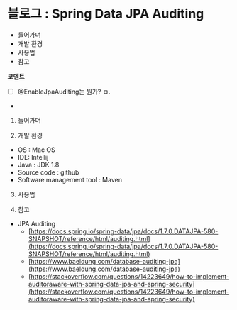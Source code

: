 # 블로그 : Spring Data JPA Auditing
* 들어가며
* 개발 환경
* 사용법
* 참고

**코멘트**
- [ ] @EnableJpaAuditing는 뭔가?
ㅁ.

-

1. 들어가며

2. 개발 환경

* OS : Mac OS
* IDE: Intellij
* Java : JDK 1.8
* Source code : github
* Software management tool : Maven

3. 사용법

4. 참고

* JPA Auditing
	* [https://docs.spring.io/spring-data/jpa/docs/1.7.0.DATAJPA-580-SNAPSHOT/reference/html/auditing.html](https://docs.spring.io/spring-data/jpa/docs/1.7.0.DATAJPA-580-SNAPSHOT/reference/html/auditing.html)
	* [https://www.baeldung.com/database-auditing-jpa](https://www.baeldung.com/database-auditing-jpa)
	* [https://stackoverflow.com/questions/14223649/how-to-implement-auditoraware-with-spring-data-jpa-and-spring-security](https://stackoverflow.com/questions/14223649/how-to-implement-auditoraware-with-spring-data-jpa-and-spring-security)